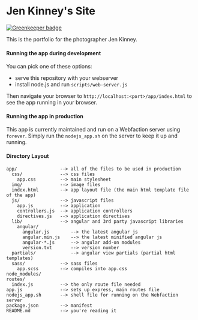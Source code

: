 # Jen Kinney's Site

[![Greenkeeper badge](https://badges.greenkeeper.io/RichardLitt/jen-kinney-node.svg)](https://greenkeeper.io/)

This is the portfolio for the photographer Jen Kinney.

#### Running the app during development

You can pick one of these options:

* serve this repository with your webserver
* install node.js and run `scripts/web-server.js`

Then navigate your browser to `http://localhost:<port>/app/index.html` to see the app running in
your browser.


#### Running the app in production

This app is currently maintained and run on a Webfaction server using `forever`. Simply run the `nodejs_app.sh` on the server to keep it up and running.

#### Directory Layout

    app/                --> all of the files to be used in production
      css/              --> css files
        app.css         --> main stylesheet
      img/              --> image files
      index.html        --> app layout file (the main html template file of the app)
      js/               --> javascript files
        app.js          --> application
        controllers.js  --> application controllers
        directives.js   --> application directives
      lib/              --> angular and 3rd party javascript libraries
        angular/
          angular.js        --> the latest angular js
          angular.min.js    --> the latest minified angular js
          angular-*.js      --> angular add-on modules
          version.txt       --> version number
      partials/             --> angular view partials (partial html templates)
      sass/             --> sass files
        app.scss        --> compiles into app.css
    node_modules/
    routes/
      index.js          --> the only route file needed
    app.js              --> sets up express, main routes file
    nodejs_app.sh       --> shell file for running on the Webfaction server
    package.json        --> manifest
    README.md           --> you're reading it

